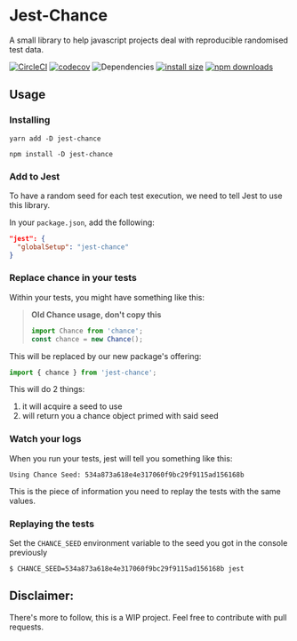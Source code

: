 # Jest-Chance
A small library to help javascript projects deal with reproducible randomised test data.

[![CircleCI](https://circleci.com/gh/meza/jest-chance.svg?style=svg&circle-token=b69bc39aa5d08e174ecf97e2c0004078d639c3b0)](https://circleci.com/gh/meza/jest-chance)
[![codecov](https://codecov.io/gh/meza/jest-chance/branch/master/graph/badge.svg)](https://codecov.io/gh/meza/jest-chance)
![Dependencies](https://david-dm.org/meza/jest-chance.svg)
[![install size](https://packagephobia.now.sh/badge?p=jest-chance)](https://packagephobia.now.sh/result?p=jest-chance)
[![npm downloads](https://img.shields.io/npm/dm/jest-chance.svg?style=flat-square)](http://npm-stat.com/charts.html?package=jest-chance)

## Usage

### Installing
```
yarn add -D jest-chance
```

```
npm install -D jest-chance
```

### Add to Jest
To have a random seed for each test execution, we need to tell Jest to use this library.

In your `package.json`, add the following:
```json
"jest": {
  "globalSetup": "jest-chance"
}
```

### Replace chance in your tests
Within your tests, you might have something like this:
>**Old Chance usage, don't copy this**
>```js 
>import Chance from 'chance';
>const chance = new Chance();
>```

This will be replaced by our new package's offering:

```js
import { chance } from 'jest-chance'; 
```

This will do 2 things:
  1. it will acquire a seed to use
  2. will return you a chance object primed with said seed
  
### Watch your logs
When you run your tests, jest will tell you something like this:
```
Using Chance Seed: 534a873a618e4e317060f9bc29f9115ad156168b
```

This is the piece of information you need to replay the tests with the same values.

### Replaying the tests
Set the `CHANCE_SEED` environment variable to the seed you got in the console previously
```
$ CHANCE_SEED=534a873a618e4e317060f9bc29f9115ad156168b jest
```

## Disclaimer:
There's more to follow, this is a WIP project. Feel free to contribute with pull requests.
